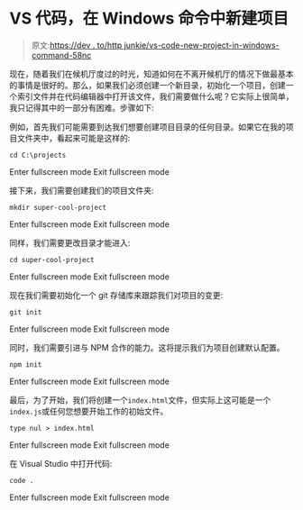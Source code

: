 # VS 代码，在 Windows 命令中新建项目

> 原文:[https://dev . to/http junkie/vs-code-new-project-in-windows-command-58nc](https://dev.to/httpjunkie/vs-code-new-project-in-windows-command-58nc)

现在，随着我们在候机厅度过的时光，知道如何在不离开候机厅的情况下做最基本的事情是很好的。那么，如果我们必须创建一个新目录，初始化一个项目，创建一个索引文件并在代码编辑器中打开该文件，我们需要做什么呢？它实际上很简单，我只记得其中的一部分有困难。步骤如下:

例如，首先我们可能需要到达我们想要创建项目目录的任何目录。如果它在我的项目文件夹中，看起来可能是这样的:

```
cd C:\projects 
```

Enter fullscreen mode Exit fullscreen mode

接下来，我们需要创建我们的项目文件夹:

```
mkdir super-cool-project 
```

Enter fullscreen mode Exit fullscreen mode

同样，我们需要更改目录才能进入:

```
cd super-cool-project 
```

Enter fullscreen mode Exit fullscreen mode

现在我们需要初始化一个 git 存储库来跟踪我们对项目的变更:

```
git init 
```

Enter fullscreen mode Exit fullscreen mode

同时，我们需要引进与 NPM 合作的能力。这将提示我们为项目创建默认配置。

```
npm init 
```

Enter fullscreen mode Exit fullscreen mode

最后，为了开始，我们将创建一个`index.html`文件，但实际上这可能是一个`index.js`或任何您想要开始工作的初始文件。

```
type nul > index.html 
```

Enter fullscreen mode Exit fullscreen mode

在 Visual Studio 中打开代码:

```
code . 
```

Enter fullscreen mode Exit fullscreen mode